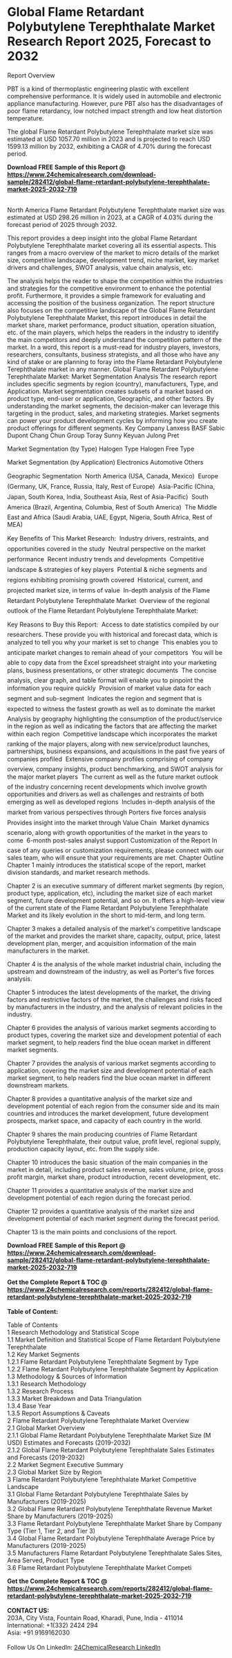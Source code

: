 <h1>Global Flame Retardant Polybutylene Terephthalate Market Research Report 2025, Forecast to 2032</h1><p>Report Overview</p><p>
PBT is a kind of thermoplastic engineering plastic with excellent comprehensive performance. It is widely used in automobile and electronic appliance manufacturing. However, pure PBT also has the disadvantages of poor flame retardancy, low notched impact strength and low heat distortion temperature.</p><p>
The global Flame Retardant Polybutylene Terephthalate market size was estimated at USD 1057.70 million in 2023 and is projected to reach USD 1599.13 million by 2032, exhibiting a CAGR of 4.70% during the forecast period.</p><div><b>Download FREE Sample of this Report @ 
            <a href="https://www.24chemicalresearch.com/download-sample/282412/global-flame-retardant-polybutylene-terephthalate-market-2025-2032-719">
            https://www.24chemicalresearch.com/download-sample/282412/global-flame-retardant-polybutylene-terephthalate-market-2025-2032-719</a></b></div><br><p>
North America Flame Retardant Polybutylene Terephthalate market size was estimated at USD 298.26 million in 2023, at a CAGR of 4.03% during the forecast period of 2025 through 2032.</p><p>
This report provides a deep insight into the global Flame Retardant Polybutylene Terephthalate market covering all its essential aspects. This ranges from a macro overview of the market to micro details of the market size, competitive landscape, development trend, niche market, key market drivers and challenges, SWOT analysis, value chain analysis, etc.</p><p>
The analysis helps the reader to shape the competition within the industries and strategies for the competitive environment to enhance the potential profit. Furthermore, it provides a simple framework for evaluating and accessing the position of the business organization. The report structure also focuses on the competitive landscape of the Global Flame Retardant Polybutylene Terephthalate Market, this report introduces in detail the market share, market performance, product situation, operation situation, etc. of the main players, which helps the readers in the industry to identify the main competitors and deeply understand the competition pattern of the market.
In a word, this report is a must-read for industry players, investors, researchers, consultants, business strategists, and all those who have any kind of stake or are planning to foray into the Flame Retardant Polybutylene Terephthalate market in any manner.
Global Flame Retardant Polybutylene Terephthalate Market: Market Segmentation Analysis
The research report includes specific segments by region (country), manufacturers, Type, and Application. Market segmentation creates subsets of a market based on product type, end-user or application, Geographic, and other factors. By understanding the market segments, the decision-maker can leverage this targeting in the product, sales, and marketing strategies. Market segments can power your product development cycles by informing how you create product offerings for different segments.
Key Company
Lanxess
BASF
Sabic
Dupont
Chang Chun Group
Toray
Sunny
Keyuan
Julong
Pret</p><p>
Market Segmentation (by Type)
Halogen Type
Halogen Free Type</p><p>
Market Segmentation (by Application)
Electronics
Automotive
Others</p><p>
Geographic Segmentation
 North America (USA, Canada, Mexico)
 Europe (Germany, UK, France, Russia, Italy, Rest of Europe)
 Asia-Pacific (China, Japan, South Korea, India, Southeast Asia, Rest of Asia-Pacific)
 South America (Brazil, Argentina, Columbia, Rest of South America)
 The Middle East and Africa (Saudi Arabia, UAE, Egypt, Nigeria, South Africa, Rest of MEA)</p><p>
Key Benefits of This Market Research:
 Industry drivers, restraints, and opportunities covered in the study
 Neutral perspective on the market performance
 Recent industry trends and developments
 Competitive landscape &amp; strategies of key players
 Potential &amp; niche segments and regions exhibiting promising growth covered
 Historical, current, and projected market size, in terms of value
 In-depth analysis of the Flame Retardant Polybutylene Terephthalate Market
 Overview of the regional outlook of the Flame Retardant Polybutylene Terephthalate Market:</p><p>
Key Reasons to Buy this Report:
 Access to date statistics compiled by our researchers. These provide you with historical and forecast data, which is analyzed to tell you why your market is set to change
 This enables you to anticipate market changes to remain ahead of your competitors
 You will be able to copy data from the Excel spreadsheet straight into your marketing plans, business presentations, or other strategic documents
 The concise analysis, clear graph, and table format will enable you to pinpoint the information you require quickly
 Provision of market value data for each segment and sub-segment
 Indicates the region and segment that is expected to witness the fastest growth as well as to dominate the market
 Analysis by geography highlighting the consumption of the product/service in the region as well as indicating the factors that are affecting the market within each region
 Competitive landscape which incorporates the market ranking of the major players, along with new service/product launches, partnerships, business expansions, and acquisitions in the past five years of companies profiled
 Extensive company profiles comprising of company overview, company insights, product benchmarking, and SWOT analysis for the major market players
 The current as well as the future market outlook of the industry concerning recent developments which involve growth opportunities and drivers as well as challenges and restraints of both emerging as well as developed regions
 Includes in-depth analysis of the market from various perspectives through Porters five forces analysis
 Provides insight into the market through Value Chain
 Market dynamics scenario, along with growth opportunities of the market in the years to come
 6-month post-sales analyst support
Customization of the Report
In case of any queries or customization requirements, please connect with our sales team, who will ensure that your requirements are met.
Chapter Outline
Chapter 1 mainly introduces the statistical scope of the report, market division standards, and market research methods.</p><p>
Chapter 2 is an executive summary of different market segments (by region, product type, application, etc), including the market size of each market segment, future development potential, and so on. It offers a high-level view of the current state of the Flame Retardant Polybutylene Terephthalate Market and its likely evolution in the short to mid-term, and long term.</p><p>
Chapter 3 makes a detailed analysis of the market's competitive landscape of the market and provides the market share, capacity, output, price, latest development plan, merger, and acquisition information of the main manufacturers in the market.</p><p>
Chapter 4 is the analysis of the whole market industrial chain, including the upstream and downstream of the industry, as well as Porter's five forces analysis.</p><p>
Chapter 5 introduces the latest developments of the market, the driving factors and restrictive factors of the market, the challenges and risks faced by manufacturers in the industry, and the analysis of relevant policies in the industry.</p><p>
Chapter 6 provides the analysis of various market segments according to product types, covering the market size and development potential of each market segment, to help readers find the blue ocean market in different market segments.</p><p>
Chapter 7 provides the analysis of various market segments according to application, covering the market size and development potential of each market segment, to help readers find the blue ocean market in different downstream markets.</p><p>
Chapter 8 provides a quantitative analysis of the market size and development potential of each region from the consumer side and its main countries and introduces the market development, future development prospects, market space, and capacity of each country in the world.</p><p>
Chapter 9 shares the main producing countries of Flame Retardant Polybutylene Terephthalate, their output value, profit level, regional supply, production capacity layout, etc. from the supply side.</p><p>
Chapter 10 introduces the basic situation of the main companies in the market in detail, including product sales revenue, sales volume, price, gross profit margin, market share, product introduction, recent development, etc.</p><p>
Chapter 11 provides a quantitative analysis of the market size and development potential of each region during the forecast period.</p><p>
Chapter 12 provides a quantitative analysis of the market size and development potential of each market segment during the forecast period.</p><p>
Chapter 13 is the main points and conclusions of the report.</p><p>
</p><div><b>Download FREE Sample of this Report @ 
            <a href="https://www.24chemicalresearch.com/download-sample/282412/global-flame-retardant-polybutylene-terephthalate-market-2025-2032-719">
            https://www.24chemicalresearch.com/download-sample/282412/global-flame-retardant-polybutylene-terephthalate-market-2025-2032-719</a></b></div><br><div><b>Get the Complete Report & TOC @ 
            <a href="https://www.24chemicalresearch.com/reports/282412/global-flame-retardant-polybutylene-terephthalate-market-2025-2032-719">
            https://www.24chemicalresearch.com/reports/282412/global-flame-retardant-polybutylene-terephthalate-market-2025-2032-719</a></b></div><br>
            <b>Table of Content:</b><p>Table of Contents<br />
1 Research Methodology and Statistical Scope<br />
1.1 Market Definition and Statistical Scope of Flame Retardant Polybutylene Terephthalate<br />
1.2 Key Market Segments<br />
1.2.1 Flame Retardant Polybutylene Terephthalate Segment by Type<br />
1.2.2 Flame Retardant Polybutylene Terephthalate Segment by Application<br />
1.3 Methodology & Sources of Information<br />
1.3.1 Research Methodology<br />
1.3.2 Research Process<br />
1.3.3 Market Breakdown and Data Triangulation<br />
1.3.4 Base Year<br />
1.3.5 Report Assumptions & Caveats<br />
2 Flame Retardant Polybutylene Terephthalate Market Overview<br />
2.1 Global Market Overview<br />
2.1.1 Global Flame Retardant Polybutylene Terephthalate Market Size (M USD) Estimates and Forecasts (2019-2032)<br />
2.1.2 Global Flame Retardant Polybutylene Terephthalate Sales Estimates and Forecasts (2019-2032)<br />
2.2 Market Segment Executive Summary<br />
2.3 Global Market Size by Region<br />
3 Flame Retardant Polybutylene Terephthalate Market Competitive Landscape<br />
3.1 Global Flame Retardant Polybutylene Terephthalate Sales by Manufacturers (2019-2025)<br />
3.2 Global Flame Retardant Polybutylene Terephthalate Revenue Market Share by Manufacturers (2019-2025)<br />
3.3 Flame Retardant Polybutylene Terephthalate Market Share by Company Type (Tier 1, Tier 2, and Tier 3)<br />
3.4 Global Flame Retardant Polybutylene Terephthalate Average Price by Manufacturers (2019-2025)<br />
3.5 Manufacturers Flame Retardant Polybutylene Terephthalate Sales Sites, Area Served, Product Type<br />
3.6 Flame Retardant Polybutylene Terephthalate Market Competi</p><div><b>Get the Complete Report & TOC @ 
            <a href="https://www.24chemicalresearch.com/reports/282412/global-flame-retardant-polybutylene-terephthalate-market-2025-2032-719">
            https://www.24chemicalresearch.com/reports/282412/global-flame-retardant-polybutylene-terephthalate-market-2025-2032-719</a></b></div><br><b>CONTACT US:</b><br>
            203A, City Vista, Fountain Road, Kharadi, Pune, India - 411014<br>
            International: +1(332) 2424 294<br>
            Asia: +91 9169162030 <br><br>
            Follow Us On LinkedIn: <a href="https://www.linkedin.com/company/24chemicalresearch/">24ChemicalResearch LinkedIn</a>